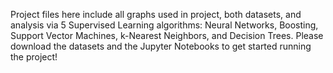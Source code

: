 Project files here include all graphs used in project, both datasets, and analysis via 5 Supervised Learning algorithms: Neural Networks, Boosting, Support Vector Machines, k-Nearest Neighbors, and Decision Trees. Please download the datasets and the Jupyter Notebooks to get started running the project!
